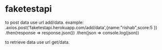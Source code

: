 # faketestapi

to post data use url add/data.
example:
    .axios.post('faketestapi.herokuapp.com/add/data',{name:"rishab",score:5 })
        .then(response => response.json())
        .then(json => console.log(json))

to retrieve data use url get/data.

